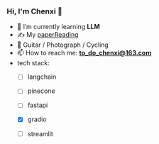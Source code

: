 ### Hi, I'm Chenxi 👋

<!--
**todochenxi/todochenxi** is a ✨ _special_ ✨ repository because its `README.md` (this file) appears on your GitHub profile.-->


- 🌱 I’m currently learning **LLM**
- ✍️ My [paperReading](https://github.com/todochenxi/paperReading) 
- 🏃 Guitar / Photograph / Cycling
- 📫 How to reach me: **to_do_chenxi@163.com**
- tech stack:
  - [ ] langchain
  - [ ] pinecone
  - [ ] fastapi
  - [x] gradio
  - [ ] streamlit


